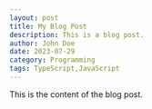 ```yaml
---
layout: post
title: My Blog Post
description: This is a blog post.
author: John Doe
date: 2023-07-29
category: Programming
tags: TypeScript,JavaScript
---
```

This is the content of the blog post.
